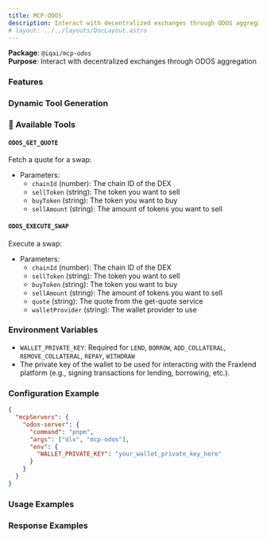 ```yaml
---
title: MCP-ODOS
description: Interact with decentralized exchanges through ODOS aggregation
# layout: ../../layouts/DocLayout.astro
---
```


**Package**: `@iqai/mcp-odos`  
**Purpose**: Interact with decentralized exchanges through ODOS aggregation

### Features

### Dynamic Tool Generation

### 🔧 Available Tools

#### `ODOS_GET_QUOTE`

Fetch a quote for a swap:

- Parameters:
  - `chainId` (number): The chain ID of the DEX
  - `sellToken` (string): The token you want to sell
  - `buyToken` (string): The token you want to buy
  - `sellAmount` (string): The amount of tokens you want to sell

#### `ODOS_EXECUTE_SWAP`

Execute a swap:

- Parameters:
  - `chainId` (number): The chain ID of the DEX
  - `sellToken` (string): The token you want to sell
  - `buyToken` (string): The token you want to buy
  - `sellAmount` (string): The amount of tokens you want to sell
  - `quote` (string): The quote from the get-quote service
  - `walletProvider` (string): The wallet provider to use

### Environment Variables

- `WALLET_PRIVATE_KEY`: Required for `LEND`, `BORROW`, `ADD_COLLATERAL`, `REMOVE_COLLATERAL`, `REPAY`, `WITHDRAW`
- The private key of the wallet to be used for interacting with the Fraxlend platform (e.g., signing transactions for lending, borrowing, etc.).

### Configuration Example

```json
{
  "mcpServers": {
    "odos-server": {
      "command": "pnpm",
      "args": ["dlx", "mcp-odos"],
      "env": {
        "WALLET_PRIVATE_KEY": "your_wallet_private_key_here"
      }
    }
  }
}
```

### Usage Examples

### Response Examples
